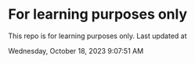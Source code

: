 # For learning purposes only
This repo is for learning purposes only.
Last updated at

Wednesday, October 18, 2023 9:07:51 AM

